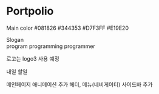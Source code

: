 # Portpolio

Main color 
#081826
#344353
#D7F3FF
#E19E20

Slogan  
program programming programmer

로고는 logo3 사용 예정

내일 할일

메인페이지 애니메이션 추가
헤더, 메뉴(네비게이터) 사이드바 추가


